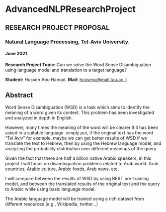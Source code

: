 # AdvancedNLPResearchProject
## RESEARCH PROJECT PROPOSAL

### Natural Language Processing, Tel-Aviv University.  
#### June 2021

**Research Project Topic:**  Can we solve the Word Sense Disambiguation using language model and              translation to a target language?

**Student:** Hussen Abu Hamad. **Mail:** hussena@mail.tau.ac.il

## Abstract

Word Sense Disambiguation (WSD) is a task which aims to identify the meaning of a word given its context. This problem has been investigated and analyzed in depth in English. 

However, many times the meaning of the word will be clearer if it has been asked in a suitable language. simply put, if the original text has the word “Tel Aviv” for example, maybe we can get better results of WSD if we translate the text to Hebrew, then by using the Hebrew language model, and analyzing the probability distribution over different meanings of the query.

Given the fact that there are half a billion native Arabic speakers, in this project I will focus on disambiguation problems related to Arab world: Arab countries, Arabic culture, Arabic foods, Arab news, etc.

 I will compare between the results of WSD by using BERT pre-training model, and between the translated results of the original text and the query to Arabic while using basic language model.
 
The Arabic language model will be trained using a rich dataset from different resources (e.g., Wikipedia, twitter…)

